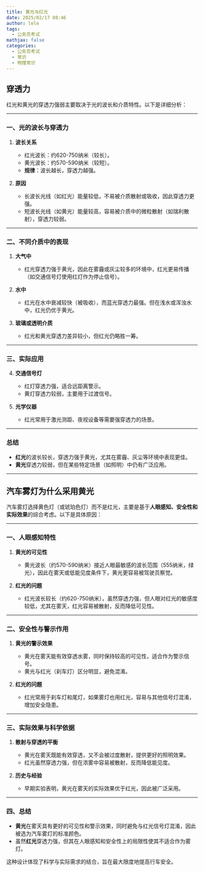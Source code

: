 ```yaml
---
title: 黄光与红光
date: 2025/02/17 08:46
author: lele
tags:
  - 公务员考试
mathjax: false
categories:
  - 公务员考试
  - 常识
  - 物理常识
---
```

## 穿透力
红光和黄光的穿透力强弱主要取决于光的波长和介质特性。以下是详细分析：

---

### **一、光的波长与穿透力**
1. **波长关系**  
   - 红光波长：约620-750纳米（较长）。  
   - 黄光波长：约570-590纳米（较短）。  
   - **规律**：波长越长，穿透力越强。

2. **原因**  
   - 长波长光线（如红光）能量较低，不易被介质散射或吸收，因此穿透力更强。  
   - 短波长光线（如黄光）能量较高，容易被介质中的微粒散射（如瑞利散射），穿透力较弱。

---

### **二、不同介质中的表现**
1. **大气中**  
   - 红光穿透力强于黄光，因此在雾霾或灰尘较多的环境中，红光更易传播（如交通信号灯使用红灯作为停止信号）。

2. **水中**  
   - 红光在水中衰减较快（被吸收），而蓝光穿透力最强。但在浅水或浑浊水中，红光仍优于黄光。

3. **玻璃或透明介质**  
   - 红光和黄光穿透力差异较小，但红光仍略胜一筹。

---

### **三、实际应用**
4. **交通信号灯**  
   - 红灯穿透力强，适合远距离警示。  
   - 黄灯穿透力较弱，主要用于过渡信号。

5. **光学仪器**  
   - 红光常用于激光测距、夜视设备等需要强穿透力的场景。

---

### **总结**
- **红光**的波长较长，穿透力强于黄光，尤其在雾霾、灰尘等环境中表现更佳。  
- **黄光**穿透力较弱，但在某些特定场景（如照明）中仍有广泛应用。

---

## 汽车雾灯为什么采用黄光

汽车雾灯选择黄色灯（或琥珀色灯）而不是红光，主要是基于**人眼感知、安全性和实际效果**的综合考虑。以下是具体原因：

---

### **一、人眼感知特性**
1. **黄光的可见性**  
   - 黄光波长（约570-590纳米）接近人眼最敏感的波长范围（555纳米，绿光），因此在雾天或低能见度条件下，黄光更容易被驾驶员察觉。

2. **红光的问题**  
   - 红光波长较长（约620-750纳米），虽然穿透力强，但人眼对红光的敏感度较低，尤其在雾天，红光容易被散射，反而降低可见性。

---

### **二、安全性与警示作用**
1. **黄光的警示效果**  
   - 黄光在雾天能有效穿透水雾，同时保持较高的可见性，适合作为警示信号。  
   - 黄光与红光（刹车灯）区分明显，避免混淆。

2. **红光的问题**  
   - 红光常用于刹车灯和尾灯，如果雾灯也用红光，容易与其他信号灯混淆，增加安全隐患。

---

### **三、实际效果与科学依据**
1. **散射与穿透的平衡**  
   - 黄光在雾天既能有效穿透，又不会被过度散射，提供更好的照明效果。  
   - 红光虽然穿透力强，但在浓雾中容易被散射，反而降低能见度。

2. **历史与经验**  
   - 早期实验表明，黄光在雾天的实际效果优于红光，因此被广泛采用。

---

### **四、总结**
- **黄光**在雾天具有更好的可见性和警示效果，同时避免与红光信号灯混淆，因此被选为汽车雾灯的标准颜色。  
- 虽然**红光**穿透力强，但其在人眼感知和安全性上的局限性使其不适合作为雾灯。

这种设计体现了科学与实际需求的结合，旨在最大限度地提高行车安全。